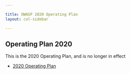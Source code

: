 ```yaml
---

title: OWASP 2020 Operating Plan
layout: col-sidebar

---
```


## Operating Plan 2020

This is the 2020 Operating Plan, and is no longer in effect

- [2020 Operating Plan](2020)
